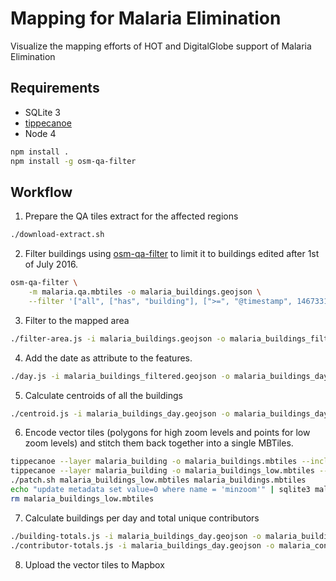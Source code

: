 # Mapping for Malaria Elimination

Visualize the mapping efforts of HOT and DigitalGlobe support of Malaria Elimination

## Requirements

- SQLite 3
- [tippecanoe](https://github.com/mapbox/tippecanoe)
- Node 4

```bash
npm install .
npm install -g osm-qa-filter
```

## Workflow

1. Prepare the QA tiles extract for the affected regions

```bash
./download-extract.sh
```

2. Filter buildings using [osm-qa-filter](https://github.com/lukasmartinelli/osm-qa-filter) to limit it to buildings edited after 1st of July 2016.

```bash
osm-qa-filter \
    -m malaria.qa.mbtiles -o malaria_buildings.geojson \
    --filter '["all", ["has", "building"], [">=", "@timestamp", 1467331200]]'
```

3. Filter to the mapped area

```bash
./filter-area.js -i malaria_buildings.geojson -o malaria_buildings_filtered.geojson
```

4. Add the date as attribute to the features.

```bash
./day.js -i malaria_buildings_filtered.geojson -o malaria_buildings_day.geojson
```


5. Calculate centroids of all the buildings

```bash
./centroid.js -i malaria_buildings_day.geojson -o malaria_buildings_day_centroid.geojson
```

6. Encode vector tiles (polygons for high zoom levels and points for low zoom levels) and stitch them back together into a single MBTiles.

```bash
tippecanoe --layer malaria_building -o malaria_buildings.mbtiles --include "@day" --minimum-zoom=11 --maximum-zoom=13 < malaria_buildings_day.geojson
tippecanoe --layer malaria_building -o malaria_buildings_low.mbtiles --include "@day" --minimum-zoom=0 --maximum-zoom=10 < malaria_buildings_day_centroid.geojson
./patch.sh malaria_buildings_low.mbtiles malaria_buildings.mbtiles
echo "update metadata set value=0 where name = 'minzoom'" | sqlite3 malaria_buildings.mbtiles
rm malaria_buildings_low.mbtiles
```

7. Calculate buildings per day and total unique contributors

```bash
./building-totals.js -i malaria_buildings_day.geojson -o malaria_buildings_by_day.json
./contributor-totals.js -i malaria_buildings_day.geojson -o malaria_contributors.json
```

8. Upload the vector tiles to Mapbox
